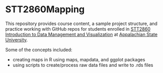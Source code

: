 # STT2860Mapping

This repository provides course content, a sample project structure, and practice working with GitHub repos for students enrolled in [STT2860 Introduction to Data Management and Visualization](https://stat-jet-asu.github.io/STT2860DataScience1/) at [Appalachian State University](https://www.appstate.edu/).

Some of the concepts included:

* creating maps in R using maps, mapdata, and ggplot packages
* using scripts to create/process raw data files and write to .rds files
